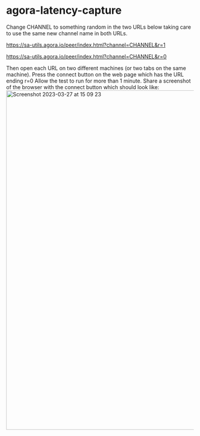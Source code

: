 # agora-latency-capture
Change CHANNEL to something random in the two URLs below taking care to use the same new channel name in both URLs.

https://sa-utils.agora.io/peer/index.html?channel=CHANNEL&r=1

https://sa-utils.agora.io/peer/index.html?channel=CHANNEL&r=0

Then open each URL on two different machines (or two tabs on the same machine).
Press the connect button on the web page which has the URL ending r=0
Allow the test to run for more than 1 minute.
Share a screenshot of the browser with the connect button which should look like: 
<img width="908" alt="Screenshot 2023-03-27 at 15 09 23" src="https://user-images.githubusercontent.com/9568165/227982877-daaa7bd7-0dee-483a-9848-7a70a6e37a44.png">
